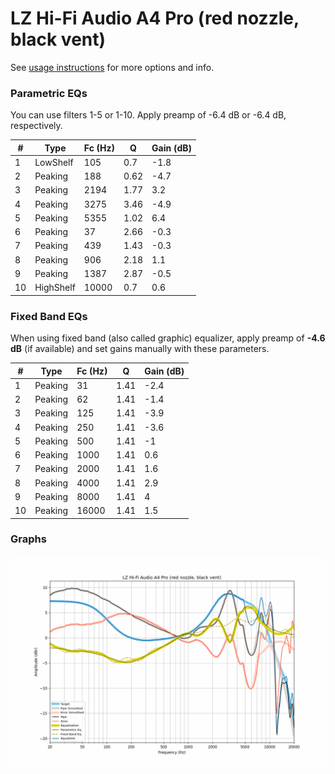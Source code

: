 # LZ Hi-Fi Audio A4 Pro (red nozzle, black vent)
See [usage instructions](https://github.com/jaakkopasanen/AutoEq#usage) for more options and info.

### Parametric EQs
You can use filters 1-5 or 1-10. Apply preamp of -6.4 dB or -6.4 dB, respectively.

|   # | Type      |   Fc (Hz) |    Q |   Gain (dB) |
|-----|-----------|-----------|------|-------------|
|   1 | LowShelf  |       105 | 0.7  |        -1.8 |
|   2 | Peaking   |       188 | 0.62 |        -4.7 |
|   3 | Peaking   |      2194 | 1.77 |         3.2 |
|   4 | Peaking   |      3275 | 3.46 |        -4.9 |
|   5 | Peaking   |      5355 | 1.02 |         6.4 |
|   6 | Peaking   |        37 | 2.66 |        -0.3 |
|   7 | Peaking   |       439 | 1.43 |        -0.3 |
|   8 | Peaking   |       906 | 2.18 |         1.1 |
|   9 | Peaking   |      1387 | 2.87 |        -0.5 |
|  10 | HighShelf |     10000 | 0.7  |         0.6 |

### Fixed Band EQs
When using fixed band (also called graphic) equalizer, apply preamp of **-4.6 dB** (if available) and set gains manually with these parameters.

|   # | Type    |   Fc (Hz) |    Q |   Gain (dB) |
|-----|---------|-----------|------|-------------|
|   1 | Peaking |        31 | 1.41 |        -2.4 |
|   2 | Peaking |        62 | 1.41 |        -1.4 |
|   3 | Peaking |       125 | 1.41 |        -3.9 |
|   4 | Peaking |       250 | 1.41 |        -3.6 |
|   5 | Peaking |       500 | 1.41 |        -1   |
|   6 | Peaking |      1000 | 1.41 |         0.6 |
|   7 | Peaking |      2000 | 1.41 |         1.6 |
|   8 | Peaking |      4000 | 1.41 |         2.9 |
|   9 | Peaking |      8000 | 1.41 |         4   |
|  10 | Peaking |     16000 | 1.41 |         1.5 |

### Graphs
![](./LZ%20Hi-Fi%20Audio%20A4%20Pro%20(red%20nozzle,%20black%20vent).png)
